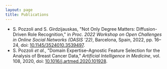 ```yaml
---
layout: page
title: Publications
---
```


* S. Pozzoli and S. Girdzijauskas, "Not Only Degree Matters: Diffusion-Driven Role Recognition," in *Proc. 2022 Workshop on Open Challenges in Online Social Networks (OASIS &apos;22)*, Barcelona, Spain, 2022, pp. 16&ndash;24, doi: [10.1145/3524010.3539497](https://doi.org/10.1145/3524010.3539497).
* S. Pozzoli *et al.*, "Domain Expertise&ndash;Agnostic Feature Selection for the Analysis of Breast Cancer Data," *Artificial Intelligence in Medicine*, vol. 108, 2020, doi: [10.1016/j.artmed.2020.101928](https://doi.org/10.1016/j.artmed.2020.101928).
